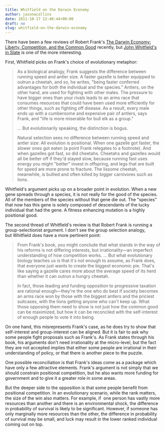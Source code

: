 ```yaml
---
title: Whitfield on the Darwin Economy
author: jasonacollins
date: 2011-10-17 12:40:44+00:00
draft: no
slug: whitfield-on-the-darwin-economy
---
```


There have been a few reviews of Robert Frank's [The Darwin Economy: Liberty, Competition, and the Common Good](https://jasoncollins.blog/franks-the-darwin-economy/) recently, but [John Whitfield's in Slate](http://www.slate.com/articles/health_and_science/science/2011/09/libertarians_with_antlers.single.html) is one of the more interesting.

First, Whitfield picks on Frank's choice of evolutionary metaphor:


<blockquote>As a biological analogy, Frank suggests the difference between running speed and antler size. A faster gazelle is better equipped to outrun a cheetah, and so, he writes, "being faster conferred advantages for both the individual and the species." Antlers, on the other hand, are used for fighting with other males. The pressure to have bigger ones than your rivals leads to an arms race that consumes resources that could have been used more efficiently for other things, such as fighting off disease. As a result, every male ends up with a cumbersome and expensive pair of antlers, says Frank, and "life is more miserable for bull elk as a group."

... But evolutionarily speaking, the distinction is bogus.

Natural selection sees no difference between running speed and antler size: All evolution is positional. When one gazelle got faster, the slower ones got eaten (a point Frank relegates to a footnote). And when gazelles got fast, so did cheetahs. Cheetahs and gazelles would all be better off if they'd stayed slow, because running fast uses energy you might "better" invest in offspring, and legs that are built for speed are more prone to fracture. The lissome cheetah, meanwhile, is bullied and often killed by bigger carnivores such as lions.</blockquote>


Whitfield's argument picks up on a broader point in evolution. When a new gene spreads through a species, it is not really for the good of the species. All of the members of the species without that gene die out. The "species" that now has this gene is solely composed of descendants of the lucky individual that had the gene. A fitness enhancing mutation is a highly positional good.

The second thread of Whitfield's review is that Robert Frank is running a group-selectionist argument. I don't see the group selection analogy, but Whitfield does have a more pertinent point:


<blockquote>From Frank's book, you might conclude that what stands in the way of his reforms is not differing interests, but irrationality—an imperfect understanding of how competition works. ... But what evolutionary biology teaches us is that it's not enough to assume, as Frank does, that everyone just wants to create the biggest economic pie. That's like saying a gazelle cares more about the average speed of its herd than whether it can outrun a hungry cheetah.

In fact, those leading and funding opposition to progressive taxation are rational enough—they're the one who do best if society becomes an arms race won by those with the biggest antlers and the priciest suitcases, with the lions getting anyone who can't keep up. What those opposing them need to show is not just how the common good can be maximized, but how it can be reconciled with the self-interest of enough people to vote it into being.</blockquote>


On one hand, this misrepresents Frank's case, as he does try to show that self-interest and group-interest can be aligned. But it is fair to ask why some people fight proposals such as Frank's. As Frank states through his book, his arguments don't need irrationality at the micro-level, but the fact they are not accepted implies that either some people are irrational in their understanding of policy, or that there is another piece to the puzzle.

One possible reconciliation is that Frank's ideas come as a package which have only a few attractive elements. Frank's argument is not simply that we should constrain positional competition, but he also wants more funding for government and to give it a greater role in some areas.

But the deeper side to the opposition is that some people benefit from positional competition. In an evolutionary scenario, while the rank matters, the size of the win also matters. For example, if  one person has vastly more resources than another and there is an environmental shock, the difference in probability of survival is likely to be significant. However, if someone has only marginally more resources than the other, the difference in probability of survival may be small, and luck may result in the lower ranked individual coming out on top.
